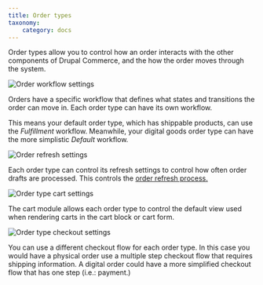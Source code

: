 ```yaml
---
title: Order types
taxonomy:
    category: docs
---
```


Order types allow you to control how an order interacts with the other
components of Drupal Commerce, and the how the order moves through the
system.

![Order workflow settings](../images/order-types-workflow.png)

Orders have a specific workflow that defines what states and transitions
the order can move in. Each order type can have its own workflow.

This means your default order type, which has shippable products, can
use the *Fulfillment* workflow. Meanwhile, your digital goods order type
can have the more simplistic *Default* workflow.

![Order refresh settings](../images/order-types-refresh.png)

Each order type can control its refresh settings to control how often
order drafts are processed. This controls the [order refresh
process.](../03.order-processing)

![Order type cart settings](../images/order-types-cart.png)

The cart module allows each order type to control the default view used
when rendering carts in the cart block or cart form.

![Order type checkout settings](../images/order-types-checkout.png)

You can use a different checkout flow for each order type. In this case
you would have a physical order use a multiple step checkout flow that
requires shipping information. A digital order could have a more
simplified checkout flow that has one step (i.e.: payment.)
